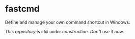 # fastcmd
Define and manage your own command shortcut in Windows.

*This repository is still under construction. Don't use it now.*